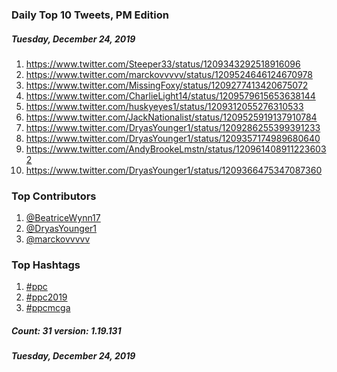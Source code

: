 ### Daily Top 10 Tweets, PM Edition
##### Tuesday, December 24, 2019
 1) https://www.twitter.com/Steeper33/status/1209343292518916096
 2) https://www.twitter.com/marckovvvvv/status/1209524646124670978
 3) https://www.twitter.com/MissingFoxy/status/1209277413420675072
 4) https://www.twitter.com/CharlieLight14/status/1209579615653638144
 5) https://www.twitter.com/huskyeyes1/status/1209312055276310533
 6) https://www.twitter.com/JackNationalist/status/1209525919137910784
 7) https://www.twitter.com/DryasYounger1/status/1209286255399391233
 8) https://www.twitter.com/DryasYounger1/status/1209357174989680640
 9) https://www.twitter.com/AndyBrookeLmstn/status/1209614089112236032
10) https://www.twitter.com/DryasYounger1/status/1209366475347087360

### Top Contributors
  1) [@BeatriceWynn17](https://www.twitter.com/BeatriceWynn17)
  2) [@DryasYounger1](https://www.twitter.com/DryasYounger1)
  3) [@marckovvvvv](https://www.twitter.com/marckovvvvv)


### Top Hashtags

  1) [#ppc](https://www.twitter.com/hashtag/ppc)
  2) [#ppc2019](https://www.twitter.com/hashtag/ppc2019)
  3) [#ppcmcga](https://www.twitter.com/hashtag/ppcmcga)

##### Count: 31	version: 1.19.131
##### Tuesday, December 24, 2019

